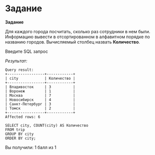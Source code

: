 # Задание

**Задание**

Для каждого города посчитать, сколько раз сотрудники в нем были.  Информацию вывести в отсортированном в алфавитном порядке по названию городов. Вычисляемый столбец назвать **Количество**.

Введите SQL запрос

*Результат:*

```mysql
Query result:
+-----------------+------------+
| city            | Количество |
+-----------------+------------+
| Владивосток     | 3          |
| Воронеж         | 1          |
| Москва          | 7          |
| Новосибирск     | 4          |
| Санкт-Петербург | 3          |
| Томск           | 2          |
+-----------------+------------+
Affected rows: 6
```

```mysql
SELECT city, COUNT(city) AS Количество
FROM trip
GROUP BY city
ORDER BY city;
```

Вы получили: 1 балл из 1
